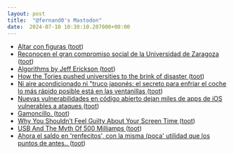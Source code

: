 ```yaml
---
layout: post
title:  "@fernand0's Mastodon"
date:  2024-07-10 10:30:10.207000+00:00
---
```

*  [Altar con figuras ](https://www.flickr.com/photos/fernand0/53817364159) ([toot](https://mastodon.social/@fernand0/112761727234794485))
*  [Reconocen el gran compromiso social de la Universidad de Zaragoza ](https://www.diariodelaltoaragon.es/noticias/huesca/2024/07/05/reconocen-el-gran-compromiso-social-de-la-universidad-de-zaragoza-1746936-daa.htm) ([toot](https://mastodon.social/@fernand0/112761689021009862))
*  [Algorithms by Jeff Erickson ](https://jeffe.cs.illinois.edu/teaching/algorithms) ([toot](https://mastodon.social/@fernand0/112761382603518088))
*  [How the Tories pushed universities to the brink of disaster ](https://www.theguardian.com/politics/ng-interactive/2024/jul/02/how-the-tories-pushed-universities-to-the-brink-of-disaster?CMP=Share_AndroidApp_Othe) ([toot](https://mastodon.social/@fernand0/112761265366095553))
*  [Ni aire acondicionado ni "truco japonés: el secreto para enfriar el coche lo más rápido posible está en las ventanillas ](https://www.xataka.com/movilidad/aire-acondicionado-truco-japones-secreto-para-enfriar-coche-rapido-posible-esta-ventanilla) ([toot](https://mastodon.social/@fernand0/112759660502413504))
*  [Nuevas vulnerabilidades en código abierto dejan miles de apps de iOS vulnerables a ataques ](https://wwwhatsnew.com/2024/07/05/nuevas-vulnerabilidades-en-codigo-abierto-dejan-miles-de-apps-de-ios-vulnerables-a-ataques) ([toot](https://mastodon.social/@fernand0/112757705178918280))
*  [Gamoncillo. ](https://avecesunafoto.wordpress.com/2024/07/09/gamoncillo-3) ([toot](https://mastodon.social/@fernand0/112757667479056128))
*  [Why You Shouldn’t Feel Guilty About Your Screen Time ](https://lifehacker.com/tech/stop-worrying-about-screen-tim) ([toot](https://mastodon.social/@fernand0/112757389760536823))
*  [USB And The Myth Of 500 Milliamps ](https://hackaday.com/2024/07/03/usb-and-the-myth-of-500-milliamps) ([toot](https://mastodon.social/@fernand0/112757169729483392))
*  [Ahora el saldo en &#39;renfecitos&#39;, con la misma (poca&#39; utilidad que los puntos de antes.. ](https://mastodon.social/@fernand0/112757003230858226) ([toot](https://mastodon.social/@fernand0/112757003230858226))
